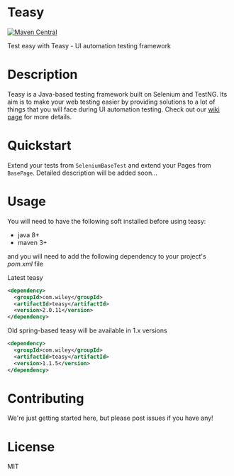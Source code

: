 # Teasy
[![Maven Central](https://img.shields.io/maven-central/v/com.wiley/teasy.svg?label=Maven%20Central)](http://search.maven.org/#search%7Cga%7C1%7Cg%3A%22com.wiley%22%20a%3A%22teasy%22)

Test easy with Teasy - UI automation testing framework

# Description
Teasy is a Java-based testing framework built on Selenium and TestNG. Its aim is to make your web testing easier by providing solutions to a lot of things that you will face during UI automation testing. Check out our [wiki page](https://github.com/WileyLabs/teasy/wiki) for more details.
# Quickstart
Extend your tests from ```SeleniumBaseTest``` and extend your Pages from ```BasePage```. Detailed description will be added soon...
# Usage
You will need to have the following soft installed before using teasy:
* java 8+
* maven 3+

and you will need to add the following dependency to your project's *pom.xml* file

Latest teasy
```xml
<dependency>
  <groupId>com.wiley</groupId>
  <artifactId>teasy</artifactId>
  <version>2.0.11</version>
</dependency>
```
Old spring-based teasy will be available in 1.x versions
```xml
<dependency>
  <groupId>com.wiley</groupId>
  <artifactId>teasy</artifactId>
  <version>1.1.5</version>
</dependency>
```

# Contributing

We're just getting started here, but please post issues if you have any!

# License

MIT
